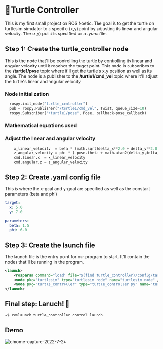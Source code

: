 #  🐢Turtle Controller 

This is my first small project on ROS Noetic. The goal is to get the turtle on turtlesim simulator to a specific (x,y) point by adjusting its linear and angular velocity. The (x,y) point is specified on a *.yaml* file.
## Step 1: Create the turtle_controller node
This is the node that'll be controlling the turtle by controlling its linear and angular velocity until it reaches the target point.
This node is subscribes to the **/turtle1/pose** topic where it'll get the turtle's x,y position as well as its angle. The node is a publisher to the **/turtle1/cmd_vel** topic where it'll adjust the turtle's linear and angular velocity.
### Node initialization
```python
  rospy.init_node("turtle_controller")
  pub = rospy.Publisher("/turtle1/cmd_vel", Twist, queue_size=10)
  rospy.Subscriber("/turtle1/pose", Pose, callback=pose_callback)
```
### Mathematical equations used

### Adjust the linear and angular velocity
```python
    x_linear_velocity  = beta * (math.sqrt(delta_x**2.0 + delta_y**2.0) )
    z_angular_velocity = phi * (-pose.theta + math.atan2(delta_y,delta_x))
    cmd.linear.x  = x_linear_velocity
    cmd.angular.z = z_angular_velocity
```
## Step 2: Create .yaml config file
This is where the x-goal and y-goal are specified as well as the constant parameters (beta and phi)
```yaml
target:
  x: 5.0
  y: 7.0
 
parameters:
  beta: 1.5
  phi: 6.0
```
## Step 3: Create the launch file
The launch file is the entry point for our program to start. It'll contain the nodes that'll be running in the program.
```xml
<launch>
	<rosparam command="load" file="$(find turtle_controller)/config/target.yaml"/>
	<node pkg="turtlesim" type="turtlesim_node" name="turtlesim_node" />
	<node pkg="turtle_controller" type="turtle_controller.py" name="turtle_controller" />
</launch>
```
## Final step: Lanuch! 🚀
```shell
~$ roslaunch turtle_controller control.launch
```
## Demo
![chrome-capture-2022-7-24](https://user-images.githubusercontent.com/78038233/186479958-b120b920-9395-4c24-85b0-35215766b461.gif)

